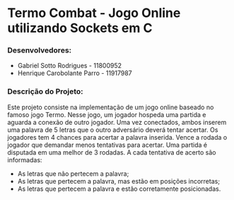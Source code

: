 # Termo Combat - Jogo Online utilizando Sockets em C
### Desenvolvedores:

- Gabriel Sotto Rodrigues - 11800952
- Henrique Carobolante Parro - 11917987

### Descrição do Projeto:

Este projeto consiste na implementação de um jogo online baseado no famoso jogo Termo. Nesse jogo, um jogador hospeda uma partida e aguarda a conexão
de outro jogador. Uma vez conectados, ambos inserem uma palavra de 5 letras que o outro adversário deverá tentar acertar. Os jogadores tem 4 chances para acertar a palavra inserida. Vence a rodada o jogador que demandar menos tentativas para acertar. Uma partida é disputada em uma melhor de 3 rodadas. A cada tentativa de acerto são informadas:

- As letras que não pertecem a palavra;
- As letras que pertecem a palavra, mas estão em posições incorretas;
- As letras que pertecem a palavra e estão corretamente posicionadas.